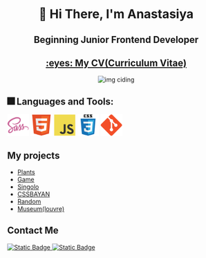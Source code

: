 <h1 align="center">👋 Hi There, I'm Anastasiya</h1>
<h2 align="center">Beginning Junior Frontend Developer</h3>
<h2 align="center"><a href="https://anastasia19141918.github.io/rsschool-cv/">:eyes: My CV(Curriculum Vitae)</a></h2>
<div align="center">
  <img src='https://media.giphy.com/media/v1.Y2lkPTc5MGI3NjExdmhjdHd0czdpaDl5cG5vdzdnMzJzM215bHdlcTFuZWM3NnE2OWt5biZlcD12MV9pbnRlcm5hbF9naWZfYnlfaWQmY3Q9cw/juua9i2c2fA0AIp2iq/giphy.gif' alt='img ciding' width='200'> 
</div>

## :fireworks: Languages and Tools:
<div>
  <img src='https://raw.githubusercontent.com/devicons/devicon/55609aa5bd817ff167afce0d965585c92040787a/icons/sass/sass-original.svg' alt='img SASS' width="50" height="50">
  <img src='https://raw.githubusercontent.com/devicons/devicon/55609aa5bd817ff167afce0d965585c92040787a/icons/html5/html5-original.svg' alt='img html' width="50" height="50">
  <img src='https://raw.githubusercontent.com/devicons/devicon/55609aa5bd817ff167afce0d965585c92040787a/icons/javascript/javascript-original.svg' alt='img JS' width="50" height="50">
  <img src='https://raw.githubusercontent.com/devicons/devicon/55609aa5bd817ff167afce0d965585c92040787a/icons/css3/css3-original-wordmark.svg' alt='img CSS' width="50" height="50">
  <img src='https://raw.githubusercontent.com/devicons/devicon/55609aa5bd817ff167afce0d965585c92040787a/icons/git/git-original.svg' alt='img git' width="50" height="50">
</div>
<h2>My projects</h2>
<ul>
  <li><a href="https://rolling-scopes-school.github.io/anastasia19141918-JSFEPRESCHOOL2022Q4/plants/">Plants</a></li>  
  <li> <a href="https://rolling-scopes-school.github.io/anastasia19141918-JSFEPRESCHOOL/portfolio/random/game/">Game</a></li>
  <li><a href="https://rolling-scopes-school.github.io/anastasia19141918-JSFEPRESCHOOL2022Q4/singolo/">Singolo</a></li>
  <li><a href="https://anastasia19141918.github.io/cssBayan/CSSBAYAN/index.html">CSSBAYAN</a></li>  
  <li> <a href="https://rolling-scopes-school.github.io/anastasia19141918-JSFEPRESCHOOL/portfolio/random/">Random</a></li>
  <li> <a href="https://rolling-scopes-school.github.io/anastasia19141918-JSFEPRESCHOOL2022Q4/museum/louvre/">Museum(louvre)</a></li>
</ul>
<h2>Сontact Me</h2>
<div>
  <a href="https://t.me/tutayshaya1066">
     <img alt="Static Badge" src="https://img.shields.io/badge/Telegram-blue?logo=Telegram&logoColor=white&style=for-the-badge" height="40">
  </a>
  <a href="anastasiya.anast.ru@mail.ru">
     <img alt="Static Badge" src="https://img.shields.io/badge/Mail.ru-LightSeaGreen?logo=Mail.ru&logoColor=white&style=for-the-badge" height="40">
  </a>
</div>

 



